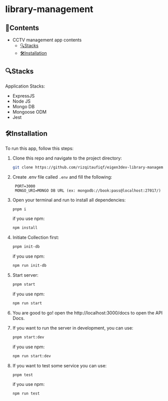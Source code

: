 # library-management

## 📜Contents

- CCTV management app contents
  - [🔍Stacks](#stacks)
  - [🛠️Installation](#️installation)

## 🔍Stacks

Application Stacks:

- ExpressJS
- Node JS
- Mongo DB
- Mongoose ODM
- Jest

## 🛠️Installation

To run this app, follow this steps:

1. Clone this repo and navigate to the project directory:

   ```bash
   git clone https://github.com/rizqitaufiqf/eigen3dev-library-management.git && cd eigen3dev-library-management
   ```

2. Create .env file called `.env` and fill the following:

   ```env
    PORT=3000
    MONGO_URI=MONGO DB URL (ex: mongodb://book:pass@localhost:27017/)
   ```

3. Open your terminal and run to install all dependencies:

   ```bash
   pnpm i
   ```

   if you use npm:

   ```bash
   npm install
   ```

4. Initiate Collection first:

   ```bash
   pnpm init-db
   ```

   if you use npm:

   ```bash
   npm run init-db
   ```

5. Start server:

   ```bash
   pnpm start
   ```

   if you use npm:

   ```bash
   npm run start
   ```

6. You are good to go! open the http://localhost:3000/docs to open the API Docs.
7. If you want to run the server in development, you can use:

   ```bash
   pnpm start:dev
   ```

   if you use npm:

   ```bash
   npm run start:dev
   ```

8. If you want to test some service you can use:

   ```bash
   pnpm test
   ```

   if you use npm:

   ```bash
   npm run test
   ```
